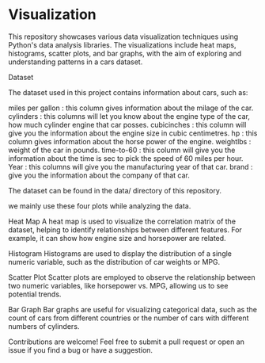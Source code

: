 # Visualization
This repository showcases various data visualization techniques using Python's data analysis libraries. The visualizations include heat maps, histograms, scatter plots, and bar graphs, with the aim of exploring and understanding patterns in a cars dataset.

Dataset

The dataset used in this project contains information about cars, such as:

miles per gallon : this column gives information about the milage of the car.
cylinders : this columns will let you know about the engine type of the car, how much cylinder engine that car posses.
cubicinches : this column will give you the information about the engine size in cubic centimetres.
hp : this column gives information about the horse power of the engine.
weightlbs : weight of the car in pounds.
time-to-60 : this column will give you the information about the time is sec to pick the speed of 60 miles per hour.
Year : this columns will give you the manufacturing year of that car.
brand : give you the information about the company of that car.

The dataset can be found in the data/ directory of this repository.

we mainly use these four plots while analyzing the data.  

Heat Map
A heat map is used to visualize the correlation matrix of the dataset, helping to identify relationships between different features. For example, it can show how engine size and horsepower are related.

Histogram
Histograms are used to display the distribution of a single numeric variable, such as the distribution of car weights or MPG.

Scatter Plot
Scatter plots are employed to observe the relationship between two numeric variables, like horsepower vs. MPG, allowing us to see potential trends.

Bar Graph
Bar graphs are useful for visualizing categorical data, such as the count of cars from different countries or the number of cars with different numbers of cylinders.


Contributions are welcome! Feel free to submit a pull request or open an issue if you find a bug or have a suggestion.
